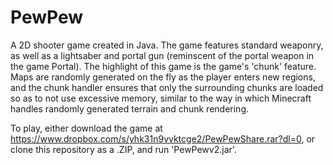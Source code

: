 # PewPew
A 2D shooter game created in Java. The game features standard weaponry, as well as a lightsaber and portal gun (reminscent of the portal weapon in the game Portal). The highlight of this game is the game's 'chunk' feature. Maps are randomly generated on the fly as the player enters new regions, and the chunk handler ensures that only the surrounding chunks are loaded so as to not use excessive memory, similar to the way in which Minecraft handles randomly generated terrain and chunk rendering.

To play, either download the game at https://www.dropbox.com/s/yhk31n9vvktcge2/PewPewShare.rar?dl=0, or clone this repository as a .ZIP, and run 'PewPewv2.jar'.

